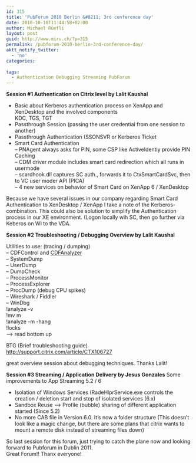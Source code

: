 ```yaml
---
id: 315
title: 'PubForum 2010 Berlin &#8211; 3rd conference day'
date: 2010-10-10T11:44:58+02:00
author: Michael Rüefli
layout: post
guid: http://www.miru.ch/?p=315
permalink: /pubforum-2010-berlin-3rd-conference-day/
aktt_notify_twitter:
  - 'no'
categories:
  
tags:
  - Authentication Debugging Streaming PubForum
---
```

**Session #1 Authentication on Citrix level by Lalit Kaushal**

  * Basic about Kerberos authentication process on XenApp and XenDesktop and the involved components  
    KDC, TGS, TGT
  * Passthrough Session (passing the user credential from one session to another)
  * Passthrough Authentication (SSONSVR or Kerberos Ticket
  * Smart Card Authentication  
    &#8211; PNAgent always asks for PIN, some CSP like ActiveIdentiy provide PIN Caching  
    &#8211; CDM driver module includes smart card redirection which all runs in usermode  
    &#8211; scardhook.dll captures SC auth., forwards it to CtxSmartCardSvc, then to VC user moder API (PICA)  
    &#8211; 4 new services on behavior of Smart Card on XenApp 6 / XenDesktop

Because we have several issues in our company regarding Smart Card Authentication to XenDesktop / XenApp I take a note of the Kerberos-combination. This could also be solution to simplify the Authentication process in our XE environment. (Logon locally wih SC, then go further via Keberos on WI to the VDA.

**Session #2 Troubleshooting / Debugging Overview by Lalit Kaushal**

Utilities to use: (tracing / dumping)  
&#8211; CDFControl and <a href="http://support.citrix.com/article/CTX122741" target="_blank">CDFAnalyzer</a>  
&#8211; SystemDump  
&#8211; UserDump  
&#8211; DumpCheck  
&#8211; ProcessMonitor  
&#8211; ProcessExplorer  
&#8211; ProcDump (debug CPU spikes)  
&#8211; Wireshark / Fiddler  
&#8211; WinDbg  
!analyze -v  
!mv m <module name>  
!analyze -m -hang  
!locks  
&#8211;> read bottom up

BTG (Brief troubleshooting guide)  
<http://support.citrix.com/article/CTX106727>

great overview session about debugging techniques. Thanks Lalit!

**Session #3 Streaming / Application Delivery by Jesus Gonzales** Some improvements to App Streaming 5.2 / 6

  * Isolation of Windows Services (RadeHlprService.exe controls the creation / deletion start and stop of isolated services (6.x)
  * Sandbox Reuse &#8211;> Profile (bubble) sharing of different application started (Since 5.2)
  * No more CAB file in Version 6.0. It&#8217;s now a folder structure (This doesn&#8217;t look like a magic change, but there are some plans that citrix wants to mount a remote disk instead of streaming files down)

So last session for this forum, just trying to catch the plane now and looking forward to Pubforum in Dublin 2011.  
Great Forum!! Thanx everyone!